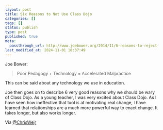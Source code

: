```yaml
---
layout: post
title: Six Reasons to Not Use Class Dojo
categories: []
tags: []
status: publish
type: post
published: true
meta:
  passthrough_url: http://www.joebower.org/2014/11/6-reasons-to-reject-classdojo.html?m=1
last_modified_at: 2024-11-01 18:37:49
---
```


Joe Bower:


>Poor Pedagogy + Technology = Accelerated Malpractice



This can be said about any technology we use in education.


Joe then goes on to describe 6 very good reasons why we should be wary of Class Dojo. As a young teacher, I was very excited about Class Dojo. As I have seen how ineffective that tool is at motivating real change,  I have learned that relationships are a much more powerful way to enact change. It takes longer, but also works longer.


Via 
[@ChrisWejr](http://twitter.com/chriswejr)
